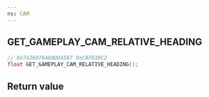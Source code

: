 ```yaml
---
ns: CAM
---
```

## GET_GAMEPLAY_CAM_RELATIVE_HEADING

```c
// 0x743607648ADD4587 0xCAF839C2
float GET_GAMEPLAY_CAM_RELATIVE_HEADING();
```


## Return value
